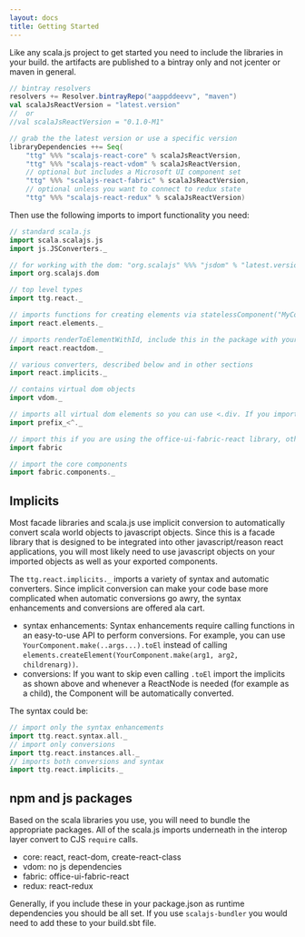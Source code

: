 ```yaml
---
layout: docs
title: Getting Started
---
```

Like any scala.js project to get started you need to include the libraries in your build. the artifacts are published to a bintray only and not jcenter or maven in general.
```scala
// bintray resolvers
resolvers += Resolver.bintrayRepo("aappddeevv", "maven")
val scalaJsReactVersion = "latest.version"
//  or
//val scalaJsReactVersion = "0.1.0-M1"

// grab the the latest version or use a specific version
libraryDependencies ++= Seq(
    "ttg" %%% "scalajs-react-core" % scalaJsReactVersion,
    "ttg" %%% "scalajs-react-vdom" % scalaJsReactVersion,
    // optional but includes a Microsoft UI component set
    "ttg" %%% "scalajs-react-fabric" % scalaJsReactVersion,
    // optional unless you want to connect to redux state
    "ttg" %%% "scalajs-react-redux" % scalaJsReactVersion)
```

Then use the following imports to import functionality you need:
```scala
// standard scala.js
import scala.scalajs.js
import js.JSConverters._

// for working with the dom: "org.scalajs" %%% "jsdom" % "latest.version"
import org.scalajs.dom

// top level types
import ttg.react._

// imports functions for creating elements via statelessComponent("MyComponent")
import react.elements._

// imports renderToElementWithId, include this in the package with your top level render call
import react.reactdom._

// various converters, described below and in other sections
import react.implicits._

// contains virtual dom objects
import vdom._

// imports all virtual dom elements so you can use <.div. If you import <._ then you can just use "div"
import prefix_<^._

// import this if you are using the office-ui-fabric-react library, otherwise skip
import fabric

// import the core components
import fabric.components._
```

## Implicits
Most facade libraries and scala.js use implicit conversion to automatically convert scala world objects to javascript objects. Since this is a facade library that is designed to be integrated into other javascript/reason react applications, you will most likely need to use javascript objects on your imported objects as well as your exported components.

The `ttg.react.implicits._` imports a variety of syntax and automatic converters. Since implicit conversion can make your code base more complicated when automatic conversions go awry, the syntax enhancements and conversions are offered ala cart.
* syntax enhancements: Syntax enhancements require calling functions in an easy-to-use API to perform conversions. For example, you can use `YourComponent.make(..args...).toEl` instead of calling `elements.createElement(YourComponent.make(arg1, arg2, childrenarg))`.
* conversions: If you want to skip even calling `.toEl` import the implicits as shown above and whenever a ReactNode is needed (for example as a child), the Component will be automatically converted.

The syntax could be:
```scala
// import only the syntax enhancements
import ttg.react.syntax.all._
// import only conversions
import ttg.react.instances.all._
// imports both conversions and syntax
import ttg.react.implicits._
```

## npm and js packages
Based on the scala libraries you use, you will need to bundle the appropriate packages. All of the scala.js imports underneath in the interop layer convert to CJS `require` calls.

* core: react, react-dom, create-react-class
* vdom: no js dependencies
* fabric: office-ui-fabric-react
* redux: react-redux

Generally, if you include these in your package.json as runtime dependencies you should be all set. If you use `scalajs-bundler` you would need to add these to your build.sbt file.

